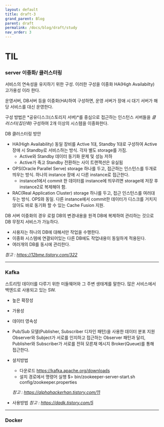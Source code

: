 ```yaml
---
layout: default
title: draft-3
grand_parent: Blog
parent: draft
permalink: /docs/blog/draft/study
nav_order: 3
---
```


TIL
===========

### server 이중화/ 클러스터링
서비스의 연속성을 유지하기 위한 구성.
이러한 구성을 이중화 HA(High Availabilty) 고가용성 이라 한다.

운영서버, DB서버 등을 이중화(HA)하여 구성하면, 운영 서버가 장애 시 대기 서버가 해당 서비스를 대신 운영한다.

구성 방법은 *공유디스크(스토리지 서버)*를 중심으로 접근하는 인스턴스 서버들을 *클러스터(집단화)* 구성하여 2개 이상의 시스템을 이중화한다.

DB 클러스터링 방안
- HA(High Availability)
    동일 장비를 Active 1대, Standby 1대로 구성하여 Active 장애 시 Standby로 서비스하는 방식. 각자 별도 storage를 가짐.
    - Active와 Standby 데이터 동기화 문제 및 성능 저하
    - Active가 죽고 Standby 전환하는 사이 트랜잭션은 유실됨
- OPS(Oracle Parallel Serve)
    storage 하나를 두고, 접근하는 인스턴스를 두개로 띄우는 방식. 하나의 instance 장애 시 다른 instance로 접근한다.
    - instance1에서 commit 한 데이터를 instance에 띄우려면 storage에 저장 후 instance2로 복제해야 함.
- RAC(Real Application Cluster)
    storage 하나를 두고, 접근 인스턴스를 여러대 두는 방식. OPS와 동일.
    다른 instance에서 commit한 데이터가 디스크를 거치지 않아도 바로 동기화 할 수 있는 Cache Fusion 지원.

DB 서버 이중화의 경우 로컬 DB의 변경내용을 원격 DB에 복제하여 관리하는 것으로 DB 무정지 서비스가 가능하다.
- 사용자는 하나의 DB에 대해서만 작업을 수행한다.
- 이중화 시스템에 연결되어있는 다른 DB에도 작업내용이 동일하게 적용된다.
- 여러개의 DB를 동시에 관리한다.


*참고 : <https://12bme.tistory.com/322>*
 
- - - 

### Kafka
스트리밍 데이터를 다루기 위한 미들웨어와 그 주변 생태계를 말한다. 많은 서비스에서 백엔드로 사용되고 있는 SW.
- 높은 확장성
- 가용성
- 데이터 영속성
- Pub/Sub 모델(Publisher, Subscriber 디자인 패턴)을 사용한 데이터 분포 지원
    Observer와 Subject가 서로를 인지하고 접근하는 Observer 패턴과 달리, Publisher와 Subscriber가 서로를 전혀 모른채 메시지 Broker(Queue)를 통해 접근한다.

- 설치방법
    - 다운로드 https://kafka.apache.org/downloads
    - 설치 경로에서 명령어 실행
        $> bin/zookeeper-server-start.sh config/zookeeper.properties

    *참고 : <https://alphahackerhan.tistory.com/11>*


- 사용방법
    *참고 : <https://dadk.tistory.com/5>*


- - -

### Docker